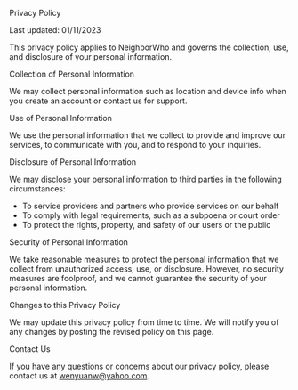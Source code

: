 Privacy Policy

Last updated: 01/11/2023

This privacy policy applies to NeighborWho and governs the collection, use, and disclosure of your personal information.

Collection of Personal Information

We may collect personal information such as location and device info when you create an account or contact us for support.

Use of Personal Information

We use the personal information that we collect to provide and improve our services, to communicate with you, and to respond to your inquiries.

Disclosure of Personal Information

We may disclose your personal information to third parties in the following circumstances:

- To service providers and partners who provide services on our behalf
- To comply with legal requirements, such as a subpoena or court order
- To protect the rights, property, and safety of our users or the public

Security of Personal Information

We take reasonable measures to protect the personal information that we collect from unauthorized access, use, or disclosure. However, no security measures are foolproof, and we cannot guarantee the security of your personal information.

Changes to this Privacy Policy

We may update this privacy policy from time to time. We will notify you of any changes by posting the revised policy on this page.

Contact Us

If you have any questions or concerns about our privacy policy, please contact us at wenyuanw@yahoo.com.
